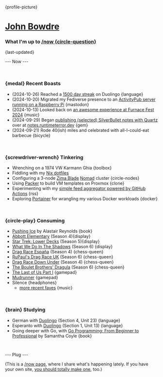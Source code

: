 {profile-picture}

# [John Bowdre](https://jbowdre.lol)

### What I'm up to [/now {circle-question}](https://nownownow.com/about)

{last-updated}

--- Now ---

<script src="https://status.lol/jbowdre.js?time&link&fluent&pretty"></script>

<br>

### {medal} Recent Boasts
- (2024-10-26) Reached a [1500 day streak](https://goto.srsbsns.lol/@john/statuses/01JB5FZBZFJCVEQCZX8490SK35) on Duolingo {language}
- (2024-10-20) Migrated my Fediverse presence to an [ActivityPub server running on a Raspberry Pi](https://srsbsns.lol/going-to-gotosocial/) {mastodon}
- (2024-10-13) Looked back on [an awesome experience at Furnace Fest 2024](https://srsbsns.lol/the-end-of-an-era-furnace-fest-2024/) {music}
- (2024-09-29) Began [publishing (selected) SilverBullet notes with Quartz](https://runtimeterror.dev/publish-silverbullet-notes-quartz/) over at [notes.runtimeterror.dev](https://notes.runtimeterror.dev) {gem}
- (2024-09-21) Rode 40(ish) miles and celebrated with all-I-could-eat barbecue {bicycle}

<br>

### {screwdriver-wrench} Tinkering
- Wrenching on a 1974 VW Karmann Ghia {toolbox}
- Fiddling with my [Nix dotfiles](https://github.com/jbowdre/dotfiles)
- Configuring a 3-node [Zima Blade](https://www.zimaboard.com/blade/) [Nomad](https://www.nomadproject.io/) cluster {circle-nodes}
- Using [Packer](https://github.com/jbowdre/packer-proxmox-templates/) to build VM templates on Proxmox {clone}
- Experimenting with my [simple feed aggregator powered by GitHub Actions](https://github.com/chillfeed/chillfeed) {rss}
- Exploring [Portainer](https://portainer.io) for wrangling my various Docker workloads {docker}

<br>

### {circle-play} Consuming
- [Pushing Ice](https://app.thestorygraph.com/books/0861867a-f910-4a90-8214-204b6157fd90) by Alastair Reynolds {book}
- [Abbott Elementary](https://www.imdb.com/title/tt14218830/) (Season 4){display}
- [Star Trek: Lower Decks](https://www.imdb.com/title/tt9184820/) (Season 5){display}
- [What We Do In The Shadows](https://www.imdb.com/title/tt7908628) (Season 6) {display}
- [Drag Race España](https://www.imdb.com/title/tt13606528/) (Season 4) {chess-queen}
- [RuPaul's Drag Race UK](https://www.imdb.com/title/tt9780442/) (Season 6) {chess-queen}
- [Drag Race Down Under](https://www.imdb.com/title/tt14192040/) (Season 4) {chess-queen}
- [The Boulet Brothers' Dragula](https://www.imdb.com/title/tt6289132/) (Season 6) {chess-queen}
- [The Last of Us Part I](https://store.steampowered.com/app/1888930/The_Last_of_Us_Part_I/) {gamepad}
- [Mudrunner](https://store.steampowered.com/app/675010/MudRunner/) {gamepad}
- <span id="theme-song">Silence<script src="https://res.jbowdre.lol/js/theme-song.js?id=2aVjZUocjk96LELFbV5JvJjm14v&plain=true" defer></script></span> {headphones}
  - [more recent faves](https://musicthread.app/thread/2aVjZUocjk96LELFbV5JvJjm14v) {music}

<br>

### {brain} Studying
- German with [Duolingo](https://www.duolingo.com/) (Section 4, Unit 23) {language}
- Esperanto with [Duolingo](https://www.duolingo.com/) (Section 1, Unit 13) {language}
- Going deeper with Go, with [Go Programming: From Beginner to Professional](https://openlibrary.org/works/OL38409851W/Go_Programming_-_From_Beginner_to_Professional) by Samantha Coyle {book}

<br>

--- Plug ---

(This is a [/now page](https://nownownow.com/about), where I share what's happening lately. If you have your own site, [you should totally make one](https://nownownow.com/about), too.)
